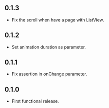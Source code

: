 ## 0.1.3

* Fix the scroll when have a page with ListView.

## 0.1.2

* Set animation duration as parameter.

## 0.1.1

* Fix assertion in onChange parameter.

## 0.1.0

* First functional release.